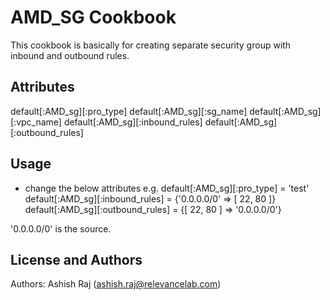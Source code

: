# AMD_SG Cookbook

This cookbook is basically for creating separate security group with inbound and outbound rules.
 


## Attributes

default[:AMD_sg][:pro_type] 
default[:AMD_sg][:sg_name] 
default[:AMD_sg][:vpc_name] 
default[:AMD_sg][:inbound_rules] 
default[:AMD_sg][:outbound_rules]  

## Usage

- change the below attributes 
e.g.
default[:AMD_sg][:pro_type] = 'test'
default[:AMD_sg][:inbound_rules] =  {'0.0.0.0/0' => [ 22, 80 ]}
default[:AMD_sg][:outbound_rules] = {[ 22, 80 ] => '0.0.0.0/0'}

'0.0.0.0/0' is the source.



## License and Authors
Authors: Ashish Raj (ashish.raj@relevancelab.com)